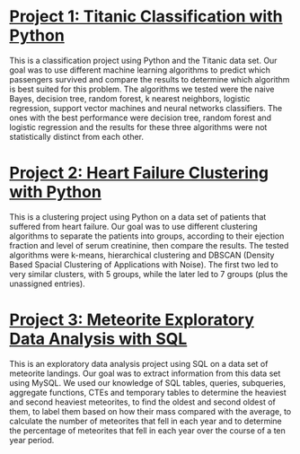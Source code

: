 # [Project 1: Titanic Classification with Python](https://github.com/ericmattos/Titanic-Classification)

This is a classification project using Python and the Titanic data set. Our goal was to use different machine learning algorithms to predict which passengers survived and compare the results to determine which algorithm is best suited for this problem. The algorithms we tested were the naive Bayes, decision tree, random forest, k nearest neighbors, logistic regression, support vector machines and neural networks classifiers. The ones with the best performance were decision tree, random forest and logistic regression and the results for these three algorithms were not statistically distinct from each other.

# [Project 2: Heart Failure Clustering with Python](https://github.com/ericmattos/Heart-Failure-Clustering)

This is a clustering project using Python on a data set of patients that suffered from heart failure. Our goal was to use different clustering algorithms to separate the patients into groups, according to their ejection fraction and level of serum creatinine, then compare the results. The tested algorithms were k-means, hierarchical clustering and DBSCAN (Density Based Spacial Clustering of Applications with Noise). The first two led to very similar clusters, with 5 groups, while the later led to 7 groups (plus the unassigned entries).

# [Project 3: Meteorite Exploratory Data Analysis with SQL](https://github.com/ericmattos/Meteorite-Exploratory-Data-Analysis)

This is an exploratory data analysis project using SQL on a data set of meteorite landings.  Our goal was to extract information from this data set using MySQL. We used our knowledge of SQL tables, queries, subqueries, aggregate functions, CTEs and temporary tables to determine the heaviest and second heaviest meteorites, to find the oldest and second oldest of them, to label them based on how their mass compared with the average, to calculate the number of meteorites that fell in each year and to determine the percentage of meteorites that fell in each year over the course of a ten year period.
